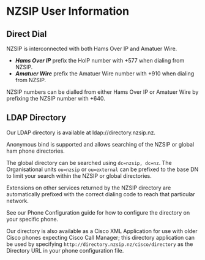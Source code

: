 # NZSIP User Information

## Direct Dial

NZSIP is interconnected with both Hams Over IP and Amatuer Wire.

* ***Hams Over IP*** prefix the HoIP number with +577 when dialing from NZSIP.
* ***Amatuer Wire*** prefix the Amatuer Wire number with +910 when dialing from NZSIP.

NZSIP numbers can be dialled from either Hams Over IP or Amatuer Wire by prefixing the NZSIP number with +640.

## LDAP Directory

Our LDAP directory is available at ldap://directory.nzsip.nz.

Anonymous bind is supported and allows searching of the NZSIP or global ham phone directories.

The global directory can be searched using `dc=nzsip, dc=nz`.   The Organisational units `ou=nzsip` or `ou=external` can be prefixed to the base DN to limit your search within the NZSIP or global directories.

Extensions on other services returned by the NZSIP directory are automatically prefixed with the correct dialing code to reach that particular network.

See our Phone Configuration guide for how to configure the directory on your specific phone.

Our directory is also available as a Cisco XML Application for use with older Cisco phones expecting Cisco Call Manager;  this directory application can be used by specifying `http://directory.nzsip.nz/cisco/directory` as the Directory URL in your phone configuration file.

